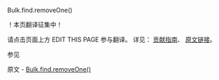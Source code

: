  Bulk.find.removeOne()

 ！本页翻译征集中！

请点击页面上方 EDIT THIS PAGE 参与翻译。
详见：
[贡献指南]( https://github.com/JinMuInfo/MongoDB-Manual-zh/blob/master/CONTRIBUTING.md )、
[原文链接](  https://docs.mongodb.com/manual/reference/method/Bulk.find.removeOne/  )。

 参见

原文 - [Bulk.find.removeOne()]( https://docs.mongodb.com/manual/reference/method/Bulk.find.removeOne/ )

